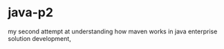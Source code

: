 # java-p2
my second attempt at understanding how maven works in java enterprise solution development, 
